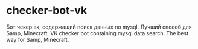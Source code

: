 # checker-bot-vk
Бот чекер вк, содержащий поиск данных по mysql. Лучший способ для Samp, Minecraft.                      VK checker bot containing mysql data search. The best way for Samp, Minecraft.
